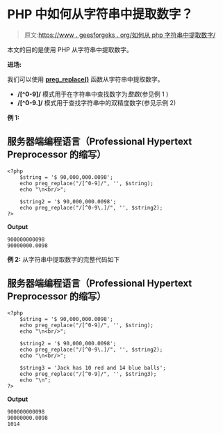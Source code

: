 # PHP 中如何从字符串中提取数字？

> 原文:[https://www . geesforgeks . org/如何从 php 字符串中提取数字/](https://www.geeksforgeeks.org/how-to-extract-numbers-from-a-string-in-php/)

本文的目的是使用 PHP 从字符串中提取数字。

**进场:**

我们可以使用 [**preg_replace()**](https://www.geeksforgeeks.org/php-preg_replace-function/) 函数从字符串中提取数字。

*   **/[^0-9]/** 模式用于在字符串中查找数字为*整数*(参见例 1 )
*   **/[^0-9\.]/** 模式用于查找字符串中的双精度数字(参见示例 2)

**例 1:**

## 服务器端编程语言（Professional Hypertext Preprocessor 的缩写）

```
<?php
    $string = '$ 90,000,000.0098';
    echo preg_replace("/[^0-9]/", '', $string);
    echo "\n<br/>";

    $string2 = '$ 90,000,000.0098';
    echo preg_replace("/[^0-9\.]/", '', $string2);
?>
```

**Output**

```
900000000098
90000000.0098
```

**例 2:** 从字符串中提取数字的完整代码如下

## 服务器端编程语言（Professional Hypertext Preprocessor 的缩写）

```
<?php
    $string = '$ 90,000,000.0098';
    echo preg_replace("/[^0-9]/", '', $string);
    echo "\n<br/>";

    $string2 = '$ 90,000,000.0098';
    echo preg_replace("/[^0-9\.]/", '', $string2);
    echo "\n<br/>";

    $string3 = 'Jack has 10 red and 14 blue balls';
    echo preg_replace("/[^0-9]/", '', $string3);
    echo "\n";
?>
```

**Output**

```
900000000098
90000000.0098
1014
```